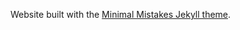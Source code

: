 Website built with the [Minimal Mistakes Jekyll theme](https://mmistakes.github.io/minimal-mistakes/).
